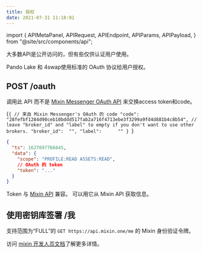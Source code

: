 ```yaml
---
title: 授权
date: 2021-07-31 11:18:01
---
```


import { APIMetaPanel, APIRequest, APIEndpoint, APIParams, APIPayload, } from "@site/src/components/api";

大多数API是公开访问的，但有些仅供认证用户使用。

Pando Lake 和 4swap使用标准的 OAuth 协议给用户授权。

## POST /oauth

调用此 API 而不是 [Mixin Messenger OAuth API](https://developers.mixin.one/docs/api/oauth/oauth#get-access-token) 来交换access token和code。

<APIEndpoint base="https://api.4swap.org/api" url="/oauth" />

<APIMetaPanel /><APIPayload>{`{ // 来自 Mixin Messenger's OAuth 的 code "code":       "28fefbf1284d90ceb10bddd517fab2a716f4713ebe3f3299a9fd4d881b4c8b54", // leave "broker_id" and "label" to empty if you don't want to use other brokers. "broker_id":  "", "label":      "" } `}</APIPayload>

<APIRequest title="交换访问令牌" method="POST" isPublic base="https://api.4swap.org/api" url='/oauth --data PAYLOAD' />

```json title="Response"
{
  "ts": 1627697766645,
  "data": {
    "scope": "PROFILE:READ ASSETS:READ",
    // OAuth 的 token
    "token": "..."
  }
}
```

Token 与 [Mixin API](https://developers.mixin.one/docs/api/guide) 兼容。 可以用它从 Mixin API 获取信息。

## 使用密钥库签署 /我

支持范围为“FULL”的 `GET https://api.mixin.one/me` 的 Mixin 身份验证令牌。

访问 [mixin 开发人员文档](https://developers.mixin.one/docs/api/guide#signing)了解更多详情。

